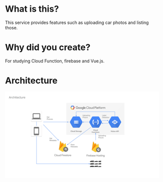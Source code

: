 # What is this?

This service provides features such as uploading car photos and listing those.

# Why did you create?

For studying Cloud Function, firebase and Vue.js.

# Architecture

 ![Architecture](architecture.png) 